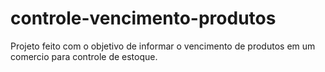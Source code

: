# controle-vencimento-produtos
Projeto feito com o objetivo de informar o vencimento de produtos em um comercio para controle de estoque.
